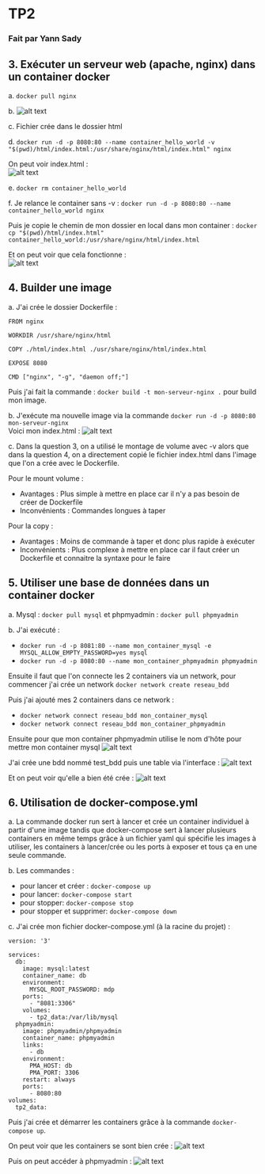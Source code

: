 # TP2
### Fait par Yann Sady

## 3. Exécuter un serveur web (apache, nginx) dans un container docker

a. ```docker pull nginx```

b. ![alt text](images/1.png)

c. Fichier crée dans le dossier html

d. ```docker run -d -p 8080:80 --name container_hello_world -v "$(pwd)/html/index.html:/usr/share/nginx/html/index.html" nginx```

On peut voir index.html :  
![alt text](images/2.png)

e. ```docker rm container_hello_world```

f. Je relance le container sans -v : ```docker run -d -p 8080:80 --name container_hello_world nginx```

Puis je copie le chemin de mon dossier en local dans mon container : ```docker cp "$(pwd)/html/index.html" container_hello_world:/usr/share/nginx/html/index.html```

Et on peut voir que cela fonctionne :  
![alt text](images/3.png)

## 4. Builder une image

a. J'ai crée le dossier Dockerfile :  
```
FROM nginx

WORKDIR /usr/share/nginx/html

COPY ./html/index.html ./usr/share/nginx/html/index.html

EXPOSE 8080

CMD ["nginx", "-g", "daemon off;"]
```  
Puis j'ai fait la commande : ```docker build -t mon-serveur-nginx .``` pour build mon image.

b. J'exécute ma nouvelle image via la commande ```docker run -d -p 8080:80 mon-serveur-nginx```  
Voici mon index.html :
![alt text](images/4.png)

c. Dans la question 3, on a utilisé le montage de volume avec -v alors que dans la question 4, on a directement copié le fichier index.html dans l'image que l'on a crée avec le Dockerfile.

Pour le mount volume :
- Avantages : Plus simple à mettre en place car il n'y a pas besoin de créer de Dockerfile
- Inconvénients : Commandes longues à taper

Pour la copy :
- Avantages : Moins de commande à taper et donc plus rapide à exécuter
- Inconvénients : Plus complexe à mettre en place car il faut créer un Dockerfile et connaitre la syntaxe pour le faire

## 5. Utiliser une base de données dans un container docker

a. Mysql : ```docker pull mysql``` et phpmyadmin : ```docker pull phpmyadmin```

b. J'ai exécuté :
- ```docker run -d -p 8081:80 --name mon_container_mysql -e MYSQL_ALLOW_EMPTY_PASSWORD=yes mysql``` 
- ```docker run -d -p 8080:80 --name mon_container_phpmyadmin phpmyadmin```

Ensuite il faut que l'on connecte les 2 containers via un network, pour commencer j'ai crée un network ```docker network create reseau_bdd```

Puis j'ai ajouté mes 2 containers dans ce network :
- ```docker network connect reseau_bdd mon_container_mysql```
- ```docker network connect reseau_bdd mon_container_phpmyadmin```

Ensuite pour que mon container phpmyadmin utilise le nom d'hôte pour mettre mon container mysql
![alt text](images/5.png)

J'ai crée une bdd nommé test_bdd puis une table via l'interface :
![alt text](images/6.png)

Et on peut voir qu'elle a bien été crée :
![alt text](images/7.png)

## 6. Utilisation de docker-compose.yml

a. La commande docker run sert à lancer et crée un container individuel à partir d'une image tandis que docker-compose sert à lancer plusieurs containers en même temps grâce à un fichier yaml qui spécifie les images à utiliser, les containers à lancer/crée ou les ports à exposer et tous ça en une seule commande.

b. Les commandes :
- pour lancer et créer : ```docker-compose up``` 
- pour lancer: ```docker-compose start``` 
- pour stopper: ```docker-compose stop``` 
- pour stopper et supprimer: ```docker-compose down``` 

c. J'ai crée mon fichier docker-compose.yml (à la racine du projet) :
```
version: '3'
 
services:
  db:
    image: mysql:latest
    container_name: db
    environment:
      MYSQL_ROOT_PASSWORD: mdp
    ports:
      - "8081:3306"
    volumes:
      - tp2_data:/var/lib/mysql
  phpmyadmin:
    image: phpmyadmin/phpmyadmin
    container_name: phpmyadmin
    links:
      - db
    environment:
      PMA_HOST: db
      PMA_PORT: 3306
    restart: always
    ports:
      - 8080:80
volumes:
  tp2_data:
```  
Puis j'ai crée et démarrer les containers grâce à la commande ```docker-compose up```.

On peut voir que les containers se sont bien crée :
![alt text](images/8.png)

Puis on peut accéder à phpmyadmin :
![alt text](images/9.png)